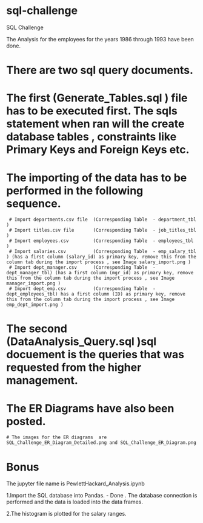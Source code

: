 # sql-challenge
SQL Challenge


The Analysis for the employees for the years 1986 through 1993 have been done.

# There are two sql query documents. 


  # The first (Generate_Tables.sql ) file  has to be executed first. The sqls statement when ran will the create database tables , constraints like Primary Keys and Foreign Keys etc.


  # The importing of the data has to be performed in the following sequence.

     # Import departments.csv file  (Corresponding Table  - department_tbl )
     # Import titles.csv file       (Corresponding Table  - job_titles_tbl )
     # Import employees.csv         (Corresponding Table  - employees_tbl  )
     # Import salaries.csv          (Corresponding Table  - emp_salary_tbl ) (has a first column (salary_id) as primary key, remove this from the column tab during the import process , see Image salary_import.png )  
     # Import dept_manager.csv      (Corresponding Table  - dept_manager_tbl) (has a first column (mgr_id) as primary key, remove this from the column tab during the import process , see Image manager_import.png )  
     # Import dept_emp.csv          (Corresponding Table  - dept_employees_tbl) has a first column (ID) as primary key, remove this from the column tab during the import process , see Image emp_dept_import.png )  

  # The second (DataAnalysis_Query.sql )sql docuement is the queries that was requested from the higher management. 


  # The ER Diagrams have also been posted. 
    # The images for the ER diagrams  are SQL_Challenge_ER_Diagram_Detailed.png and SQL_Challenge_ER_Diagram.png

# Bonus

The jupyter file name is PewlettHackard_Analysis.ipynb

  1.Import the SQL database into Pandas. - Done . The database connection is performed and the data is loaded into the data frames.
  
  2.The histogram is plotted for the salary ranges.
  